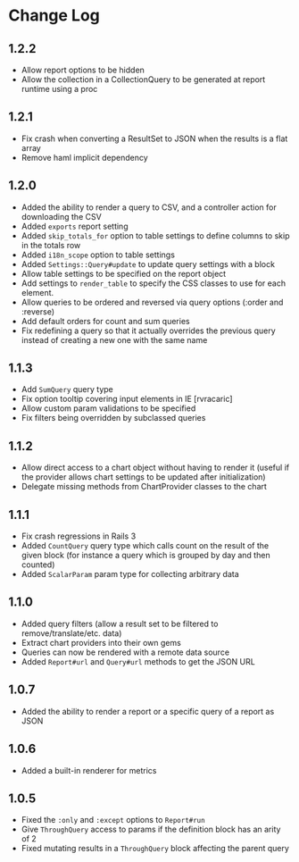 # Change Log

## 1.2.2
* Allow report options to be hidden
* Allow the collection in a CollectionQuery to be generated at report runtime using a proc

## 1.2.1
* Fix crash when converting a ResultSet to JSON when the results is a flat array
* Remove haml implicit dependency

## 1.2.0
* Added the ability to render a query to CSV, and a controller action for downloading the CSV
* Added `exports` report setting
* Added `skip_totals_for` option to table settings to define columns to skip in the totals row
* Added `i18n_scope` option to table settings
* Added `Settings::Query#update` to update query settings with a block
* Allow table settings to be specified on the report object
* Add settings to `render_table` to specify the CSS classes to use for each element.
* Allow queries to be ordered and reversed via query options (:order and :reverse)
* Add default orders for count and sum queries
* Fix redefining a query so that it actually overrides the previous query instead of creating a new one with the same name

## 1.1.3
* Add `SumQuery` query type
* Fix option tooltip covering input elements in IE [rvracaric]
* Allow custom param validations to be specified
* Fix filters being overridden by subclassed queries

## 1.1.2
* Allow direct access to a chart object without having to render it (useful if the provider allows chart settings to be updated after initialization)
* Delegate missing methods from ChartProvider classes to the chart

## 1.1.1
* Fix crash regressions in Rails 3
* Added `CountQuery` query type which calls count on the result of the given block (for instance a query which is
  grouped by day and then counted)
* Added `ScalarParam` param type for collecting arbitrary data

## 1.1.0
* Added query filters (allow a result set to be filtered to remove/translate/etc. data)
* Extract chart providers into their own gems
* Queries can now be rendered with a remote data source
* Added `Report#url` and `Query#url` methods to get the JSON URL

## 1.0.7
* Added the ability to render a report or a specific query of a report as JSON

## 1.0.6
* Added a built-in renderer for metrics

## 1.0.5
* Fixed the `:only` and `:except` options to `Report#run`
* Give `ThroughQuery` access to params if the definition block has an arity of 2
* Fixed mutating results in a `ThroughQuery` block affecting the parent query
